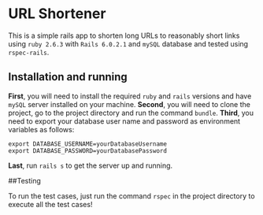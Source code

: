 # URL Shortener

This is a simple rails app to shorten long URLs to reasonably short links using `ruby 2.6.3` with `Rails 6.0.2.1` and `mySQL` database and tested using `rspec-rails`.

## Installation and running

**First**, you will need to install the required `ruby` and `rails` versions and have `mySQL` server installed on your machine.
**Second**, you will need to clone the project, go to the project directory and run the command `bundle`.
**Third**, you need to export your database user name and password as environment variables as follows:
```
export DATABASE_USERNAME=yourDatabaseUsername
export DATABASE_PASSWORD=yourDatabasePassword
```
**Last**, run `rails s` to get the server up and running.

##Testing

To run the test cases, just run the command `rspec` in the project directory to execute all the test cases!